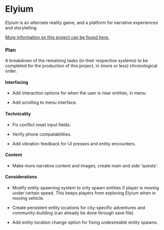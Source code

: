 # Elyium

_Elyium_ is an alternate reality game, and a platform for narrative experiences and storytelling.

[More information on this project can be found here.](http://v-os.ca/elyium)

### Plan

A breakdown of the remaining tasks (in their respective systems) to be completed for the production of this project, in (more or less) chronological order.

#### Interfacing

- Add interaction options for when the user is near entities, in menu.

- Add scrolling to menu interface.

#### Technicality

- Fix conflict reset input fields.

- Verify phone compatabilities.

- Add vibration feedback for UI presses and entity encounters.

#### Content

- Make more narrative content and images, create main and side 'quests'.

#### Considerations

- Modify entity spawning system to only spawn entities if player is moving under certain speed. This keeps players from exploring Elyium when in moving vehicle.

- Create persistent entity locations for city-specific adventures and community-building (can already be done through save file).

- Add entity location change option for fixing undesireable entity spawns.